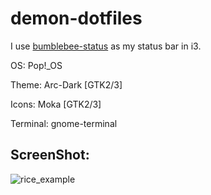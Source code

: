 # demon-dotfiles

I use <a href="https://github.com/tobi-wan-kenobi/bumblebee-status">bumblebee-status</a> as my status bar in i3.

OS: Pop!_OS

Theme: Arc-Dark [GTK2/3]

Icons: Moka [GTK2/3]

Terminal: gnome-terminal



## ScreenShot:
![rice_example](https://user-images.githubusercontent.com/69480361/138542966-132b7ebd-2c85-4901-b9b3-30855ffa1cac.jpg)
